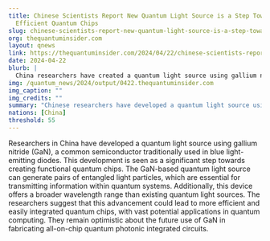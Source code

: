 ```yaml
---
title: Chinese Scientists Report New Quantum Light Source is a Step Toward More
  Efficient Quantum Chips
slug: chinese-scientists-report-new-quantum-light-source-is-a-step-toward-more-efficient-quantum-chips
org: thequantuminsider.com
layout: qnews
link: https://thequantuminsider.com/2024/04/22/chinese-scientists-report-new-quantum-light-source-is-a-step-toward-more-efficient-quantum-chips/
date: 2024-04-22
blurb: |
  China researchers have created a quantum light source using gallium nitride (GaN), a semiconductor used in blue light-emitting diodes. This advancement could lead to more efficient and integrated quantum chips, with potential applications in quantum computing and all-on-chip quantum photonic integrated circuits.
img: /quantum_news/2024/output/0422.thequantuminsider.com
img_caption: ""
img_credits: ""
summary: "Chinese researchers have developed a quantum light source using gallium nitride (GaN), a semiconductor commonly used in blue LEDs. This innovation marks progress toward functional quantum chips by generating entangled light particles essential for quantum systems. The GaN-based device offers a wider wavelength range than existing sources, promising more efficient, easily integrated quantum chips for computing and other applications. Researchers foresee GaN enabling all-on-chip quantum photonic circuits."
nations: [China]
threshold: 55
---
```


Researchers in China have developed a quantum light source using gallium nitride (GaN), a common semiconductor traditionally used in blue light-emitting diodes. This development is seen as a significant step towards creating functional quantum chips. The GaN-based quantum light source can generate pairs of entangled light particles, which are essential for transmitting information within quantum systems. Additionally, this device offers a broader wavelength range than existing quantum light sources. The researchers suggest that this advancement could lead to more efficient and easily integrated quantum chips, with vast potential applications in quantum computing. They remain optimistic about the future use of GaN in fabricating all-on-chip quantum photonic integrated circuits.